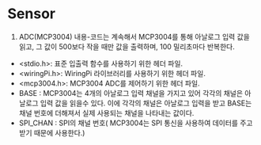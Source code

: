 # Sensor

1. ADC(MCP3004)
  내용-코드는 계속해서 MCP3004를 통해 아날로그 입력 값을 읽고, 그 값이 500보다 작을 때만 값을 출력하며, 100 밀리초마다 반복한다.
  
  - <stdio.h>: 표준 입출력 함수를 사용하기 위한 헤더 파일.
  - <wiringPi.h>: WiringPi 라이브러리를 사용하기 위한 헤더 파일.
  - <mcp3004.h>: MCP3004 ADC를 제어하기 위한 헤더 파일.
  - BASE : MCP3004는 4개의 아날로그 입력 채널을 가지고 있어 각각의 채널은 아날로그 입력 값을 읽을수 있다. 이에 각각의 채널은 아날로그 입력을 받고 BASE는 채널 번호에 더해져서 실제 사용되는 채널을 나타내는 값이다.
  - SPI_CHAN : SPI의 채널 번호( MCP3004는 SPI 통신을 사용하여 데이터를 주고 받기 때문에 사용한다.)

